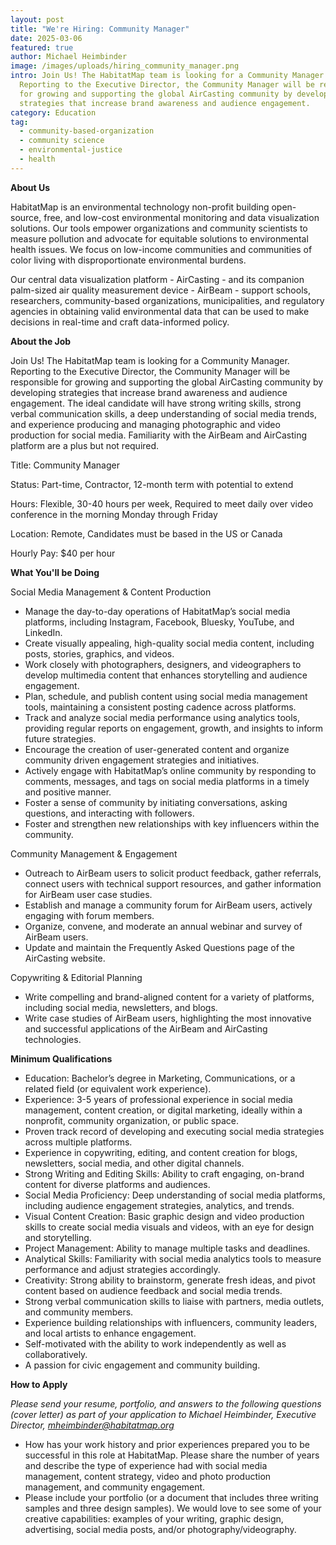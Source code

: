 ```yaml
---
layout: post
title: "We're Hiring: Community Manager"
date: 2025-03-06
featured: true
author: Michael Heimbinder
image: /images/uploads/hiring_community_manager.png
intro: Join Us! The HabitatMap team is looking for a Community Manager.
  Reporting to the Executive Director, the Community Manager will be responsible
  for growing and supporting the global AirCasting community by developing
  strategies that increase brand awareness and audience engagement.
category: Education
tag:
  - community-based-organization
  - community science
  - environmental-justice
  - health
---
```

**About Us**

HabitatMap is an environmental technology non-profit building open-source, free, and low-cost environmental monitoring and data visualization solutions. Our tools empower organizations and community scientists to measure pollution and advocate for equitable solutions to environmental health issues. We focus on low-income communities and communities of color living with disproportionate environmental burdens.

Our central data visualization platform - AirCasting - and its companion palm-sized air quality measurement device - AirBeam - support schools, researchers, community-based organizations, municipalities, and regulatory agencies in obtaining valid environmental data that can be used to make decisions in real-time and craft data-informed policy.



**About the Job**

Join Us! The HabitatMap team is looking for a Community Manager. Reporting to the Executive Director, the Community Manager will be responsible for growing and supporting the global AirCasting community by developing strategies that increase brand awareness and audience engagement. The ideal candidate will have strong writing skills, strong verbal communication skills, a deep understanding of social media trends, and experience producing and managing photographic and video production for social media. Familiarity with the AirBeam and AirCasting platform are a plus but not required.



Title: Community Manager

Status: Part-time, Contractor, 12-month term with potential to extend

Hours: Flexible, 30-40 hours per week, Required to meet daily over video conference in the morning Monday through Friday

Location: Remote, Candidates must be based in the US or Canada

Hourly Pay: $40 per hour



**What You'll be Doing**

Social Media Management & Content Production

* Manage the day-to-day operations of HabitatMap’s social media platforms, including Instagram, Facebook, Bluesky, YouTube, and LinkedIn.
* Create visually appealing, high-quality social media content, including posts, stories, graphics, and videos.
* Work closely with photographers, designers, and videographers to develop multimedia content that enhances storytelling and audience engagement.
* Plan, schedule, and publish content using social media management tools, maintaining a consistent posting cadence across platforms.
* Track and analyze social media performance using analytics tools, providing regular reports on engagement, growth, and insights to inform future strategies.
* Encourage the creation of user-generated content and organize community driven engagement strategies and initiatives.
* Actively engage with HabitatMap’s online community by responding to comments, messages, and tags on social media platforms in a timely and positive manner.
* Foster a sense of community by initiating conversations, asking questions, and interacting with followers.
* Foster and strengthen new relationships with key influencers within the community.



Community Management & Engagement

* Outreach to AirBeam users to solicit product feedback, gather referrals, connect users with technical support resources, and gather information for AirBeam user case studies.
* Establish and manage a community forum for AirBeam users, actively engaging with forum members.
* Organize, convene, and moderate an annual webinar and survey of AirBeam users.
* Update and maintain the Frequently Asked Questions page of the AirCasting website.



Copywriting & Editorial Planning

* Write compelling and brand-aligned content for a variety of platforms, including social media, newsletters, and blogs.
* Write case studies of AirBeam users, highlighting the most innovative and successful applications of the AirBeam and AirCasting technologies.



**Minimum Qualifications**

* Education: Bachelor’s degree in Marketing, Communications, or a related field (or equivalent work experience).
* Experience: 3-5 years of professional experience in social media management, content creation, or digital marketing, ideally within a nonprofit, community organization, or public space.
* Proven track record of developing and executing social media strategies across multiple platforms.
* Experience in copywriting, editing, and content creation for blogs, newsletters, social media, and other digital channels.
* Strong Writing and Editing Skills: Ability to craft engaging, on-brand content for diverse platforms and audiences.
* Social Media Proficiency: Deep understanding of social media platforms, including audience engagement strategies, analytics, and trends.
* Visual Content Creation: Basic graphic design and video production skills to create social media visuals and videos, with an eye for design and storytelling.
* Project Management: Ability to manage multiple tasks and deadlines.
* Analytical Skills: Familiarity with social media analytics tools to measure performance and adjust strategies accordingly.
* Creativity: Strong ability to brainstorm, generate fresh ideas, and pivot content based on audience feedback and social media trends.
* Strong verbal communication skills to liaise with partners, media outlets, and community members.
* Experience building relationships with influencers, community leaders, and local artists to enhance engagement.
* Self-motivated with the ability to work independently as well as collaboratively.
* A passion for civic engagement and community building.



**How to Apply**

*Please send your resume, portfolio, and answers to the following questions (cover letter) as part of your application to Michael Heimbinder, Executive Director, mheimbinder@habitatmap.org*



* How has your work history and prior experiences prepared you to be successful in this role at HabitatMap. Please share the number of years and describe the type of experience had with social media management, content strategy, video and photo production management, and community engagement.
* Please include your portfolio (or a document that includes three writing samples and three design samples). We would love to see some of your creative capabilities: examples of your writing, graphic design, advertising, social media posts, and/or photography/videography.